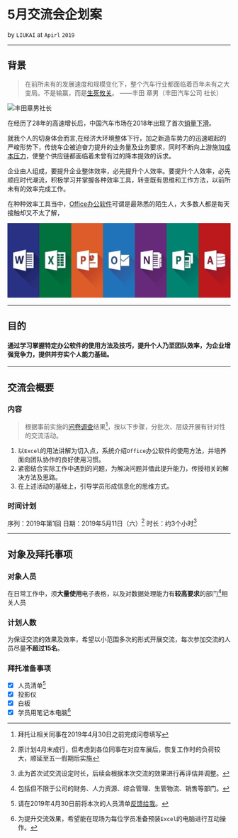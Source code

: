 # 5月交流会企划案

by `LIUKAI` at `Apirl` `2019`

---

## 背景

> 在前所未有的发展速度和规模变化下，整个汽车行业都面临着百年未有之大变局。不是输赢，而是<a href="http://auto.gasgoo.com/News/2017/11/2908160216270028483C302.shtml" target="_blank">生死攸关</a>。
> ——丰田 章男（丰田汽车公司 社长）

![丰田章男社长](http://imagecn.gasgoo.com/moblogo/News/UEditor/image/20171129/6364754013874103067416484.jpg)

在经历了28年的高速增长后，中国汽车市场在2018年出现了首次<a href="http://auto.gasgoo.com/News/2019/01/100146134613I70082831C302.shtml" target="_blank">销量下滑</a>。

就我个人的切身体会而言,在经济大环境整体下行，加之新造车势力的迅速崛起的严峻形势下，传统车企被迫奋力提升的业务量及业务要求，同时不断向上游施加<a href="http://auto.gasgoo.com/News/2019/03/250611311131I70095454C302.shtml" target="_blank">成本压力</a>，使整个供应链都面临着未曾有过的降本提效的诉求。

企业由人组成，要提升企业整体效率，必先提升个人效率。要提升个人效率，必先顺应时代潮流，积极学习并掌握各种效率工具，转变既有思维和工作方法，以前所未有的效率完成工作。

在种种效率工具当中，<a href="https://www.office.com/" target="_blank">Office办公软件</a>可谓是最熟悉的陌生人，大多数人都是每天接触却又不太了解，

<img src="./images/office.jpg" alt="office suite">

---

## 目的

#### 通过学习掌握特定办公软件的使用方法及技巧，提升个人乃至团队效率，为企业增强竞争力，提供并夯实个人能力基础。

---

## 交流会概要

### 内容

> 根据事前实施的<a href="https://docs.qq.com/form/edit/DZmR6ZXdqT2ZyQVdX" target="_blank">问卷调查</a>结果[^1]，按以下步骤，分批次、层级开展有针对性的交流活动。

[^1]: 拜托让相关同事在<date>2019年4月30日</date>之前完成问卷填写

1. 以`Excel`的用法讲解为切入点，系统介绍`Office`办公软件的使用方法，并培养面向团队协作的良好使用习惯。
2. 紧密结合实际工作中遇到的问题，为解决问题并借此提升能力，传授相关的解决方法及思路。
3. 在上述活动的基础上，引导学员形成信息化的思维方式。

### 时间计划

序列：2019年第1回
日期：<date>2019年5月11日</date>（六）[^2]
时长：约3个小时[^3]

[^2]: 原计划4月末成行，但考虑到各位同事在对应车展后，恢复工作时的负荷较大，顺延至五一假期后实施

[^3]: 此为首次试交流设定时长，后续会根据本次交流的效果进行再评估并调整。

---

## 对象及拜托事项

### 对象人员

在日常工作中，须**大量使用**电子表格，以及对数据处理能力有**较高要求**的部门[^4]相关人员

[^4]:包括但不限于公司的财务、人力资源、综合管理、生管物流、销售等部门。

### 计划人数

为保证交流的效果及效率，希望以小范围多次的形式开展交流，每次参加交流的人员尽量**不超过15名**。

### 拜托准备事项

- [x] 人员清单[^5]
- [x] 投影仪
- [x] 白板
- [x] 学员用笔记本电脑[^6]

[^5]:请在<date>2019年4月30日</date>前将本次的人员清单<a href="mailto:liukai1827@outlook.com?subject=5月11日交流会人员清单">反馈给我</a>。

[^6]:为提升交流效果，希望能在现场为每位学员准备预装`Excel`的电脑进行互动操作。